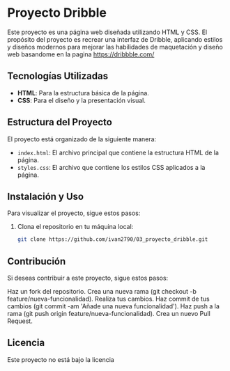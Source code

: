 # Proyecto Dribble

Este proyecto es una página web diseñada utilizando HTML y CSS. El propósito del proyecto es recrear una interfaz de Dribble, aplicando estilos y diseños modernos para mejorar las habilidades de maquetación y diseño web basandome en la pagina https://dribbble.com/

## Tecnologías Utilizadas

- **HTML**: Para la estructura básica de la página.
- **CSS**: Para el diseño y la presentación visual.

## Estructura del Proyecto

El proyecto está organizado de la siguiente manera:

- `index.html`: El archivo principal que contiene la estructura HTML de la página.
- `styles.css`: El archivo que contiene los estilos CSS aplicados a la página.

## Instalación y Uso

Para visualizar el proyecto, sigue estos pasos:

1. Clona el repositorio en tu máquina local:
   ```bash
   git clone https://github.com/ivan2790/03_proyecto_dribble.git


## Contribución
Si deseas contribuir a este proyecto, sigue estos pasos:

Haz un fork del repositorio.
Crea una nueva rama (git checkout -b feature/nueva-funcionalidad).
Realiza tus cambios.
Haz commit de tus cambios (git commit -am 'Añade una nueva funcionalidad').
Haz push a la rama (git push origin feature/nueva-funcionalidad).
Crea un nuevo Pull Request.


## Licencia
Este proyecto no está bajo la licencia 

